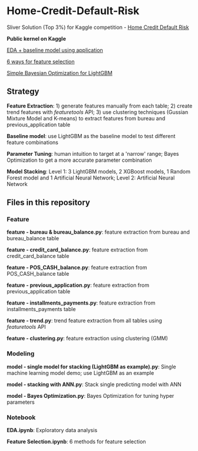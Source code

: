 # Home-Credit-Default-Risk
Sliver Solution (Top 3%) for Kaggle competition - [Home Credit Default Risk](https://www.kaggle.com/c/home-credit-default-risk)

**Public kernel on Kaggle** 

[EDA + baseline model using application](https://www.kaggle.com/sz8416/eda-baseline-model-using-application)

[6 ways for feature selection](https://www.kaggle.com/sz8416/6-ways-for-feature-selection)

[Simple Bayesian Optimization for LightGBM](https://www.kaggle.com/sz8416/simple-bayesian-optimization-for-lightgbm)

## Strategy
**Feature Extraction**: 1) generate features manually from each table; 2) create trend features with *featuretools* API; 3) use clustering techniques (Gussian Mixture Model and K-means) to extract features from bureau and previous_application table

**Baseline model**: use LightGBM as the baseline model to test different feature combinations

**Parameter Tuning**: human intuition to target at a 'narrow' range; Bayes Optimization to get a more accurate parameter combination

**Model Stacking**: Level 1: 3 LightGBM models, 2 XGBoost models, 1 Random Forest model and 1 Artificial Neural Network; Level 2: Artificial Neural Network 

## Files in this repository
### Feature
**feature - bureau & bureau_balance.py**: feature extraction from bureau and bureau_balance table

**feature - credit_card_balance.py**: feature extraction from credit_card_balance table

**feature - POS_CASH_balance.py**: feature extraction from POS_CASH_balance table

**feature - previous_application.py**: feature extraction from previous_application table

**feature - installments_payments.py**: feature extraction from installments_payments table

**feature - trend.py**: trend feature extraction from all tables using *featuretools* API

**feature - clustering.py**: feature extraction using clustering (GMM)

### Modeling
**model - single model for stacking (LightGBM as example).py**: Single machine learning model demo; use LightGBM as an example

**model - stacking with ANN.py**: Stack single predicting model with ANN

**model - Bayes Optimization.py**: Bayes Optimization for tuning hyper parameters

### Notebook
**EDA.ipynb**: Exploratory data analysis

**Feature Selection.ipynb**: 6 methods for feature selection


